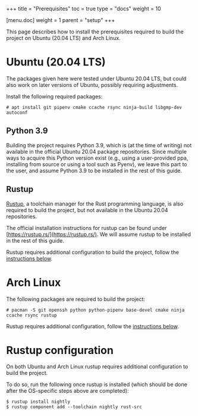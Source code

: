 +++
title = "Prerequisites"
toc = true
type = "docs"
weight = 10

[menu.doc]
weight = 1
parent = "setup"
+++

This page describes how to install the prerequisites required to build the project on Ubuntu (20.04 LTS) and Arch Linux.

# Ubuntu (20.04 LTS)

The packages given here were tested under Ubuntu 20.04 LTS, but could also work on later versions of Ubuntu, possibly requiring adjustments.

Install the following required packages:

```console
# apt install git pipenv cmake ccache rsync ninja-build libgmp-dev autoconf
```

## Python 3.9

Building the project requires Python 3.9, which is (at the time of writing) not available in the official Ubuntu 20.04 package repositories.
Since multiple ways to acquire this Python version exist (e.g., using a user-provided ppa, installing from source or using a tool such as Pyenv), we leave this part to the user, and assume Python 3.9 to be installed in the rest of this guide.

## Rustup

[Rustup](https://rustup.rs/), a toolchain manager for the Rust programming language, is also required to build the project, but not available in the Ubuntu 20.04 repositories.

The official installation instructions for rustup can be found under [https://rustup.rs/](https://rustup.rs/).
We will assume rustup to be installed in the rest of this guide.

Rustup requires additional configuration to build the project, follow the [instructions below](#rustup-configuration).

# Arch Linux

The following packages are required to build the project:

```console
# pacman -S git openssh python python-pipenv base-devel cmake ninja ccache rsync rustup
```

Rustup requires additional configuration, follow the [instructions below](#rustup-configuration).

# Rustup configuration

On both Ubuntu and Arch Linux rustup requires additional configuration to build the project.

To do so, run the following once rustup is installed (which should be done after the OS-specific steps above are completed):

```console
$ rustup install nightly
$ rustup component add --toolchain nightly rust-src
```